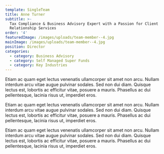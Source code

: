 ```yaml
---
template: SingleTeam
title: Anne Turner
subtitle: >-
  Tax Compliance & Business Advisory Expert with a Passion for Client
  Relationship Services
order: '4'
featuredImage: /images/uploads/team-member--4.jpg
mainImage: /images/uploads/team-member--4.jpg
position: Director
categories:
  - category: Business Advisory
  - category: Self Managed Super Funds
  - category: Key Industries
---
```


Etiam ac quam eget lectus venenatis ullamcorper sit amet non arcu. Nullam interdum arcu vitae augue pulvinar sodales. Sed non dui diam. Quisque lectus est, lobortis ac efficitur vitae, posuere a mauris. Phasellus ac dui pellentesque, lacinia risus ut, imperdiet eros.

Etiam ac quam eget lectus venenatis ullamcorper sit amet non arcu. Nullam interdum arcu vitae augue pulvinar sodales. Sed non dui diam. Quisque lectus est, lobortis ac efficitur vitae, posuere a mauris. Phasellus ac dui pellentesque, lacinia risus ut, imperdiet eros.

Etiam ac quam eget lectus venenatis ullamcorper sit amet non arcu. Nullam interdum arcu vitae augue pulvinar sodales. Sed non dui diam. Quisque lectus est, lobortis ac efficitur vitae, posuere a mauris. Phasellus ac dui pellentesque, lacinia risus ut, imperdiet eros.
